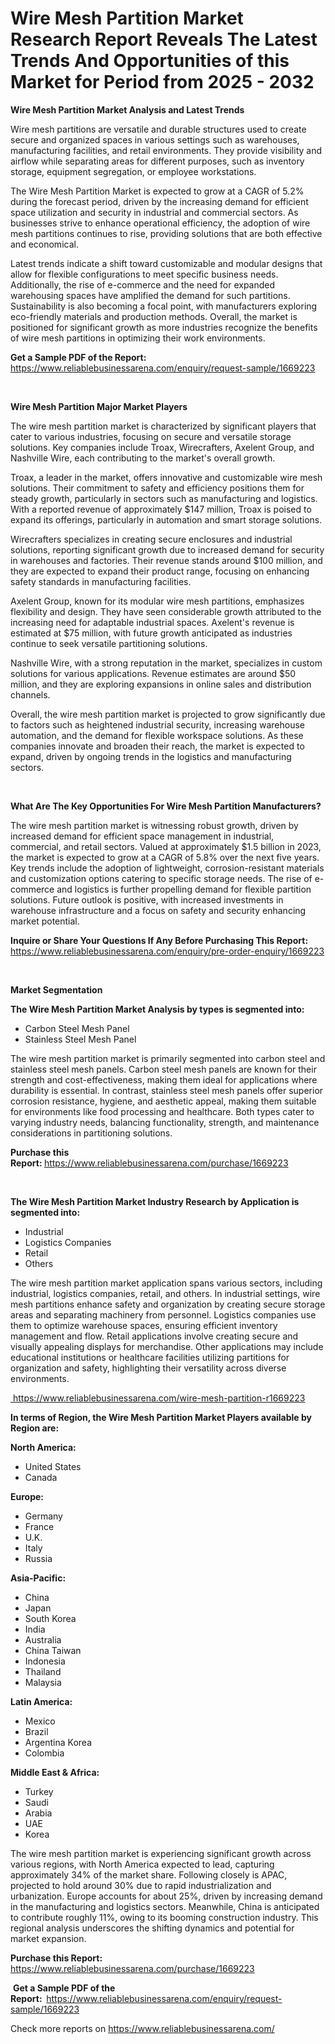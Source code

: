 <p><h1>Wire Mesh Partition Market Research Report Reveals The Latest Trends And Opportunities of this Market for Period from 2025 - 2032</h1></p><p><strong>Wire Mesh Partition Market Analysis and Latest Trends</strong></p>
<p><p>Wire mesh partitions are versatile and durable structures used to create secure and organized spaces in various settings such as warehouses, manufacturing facilities, and retail environments. They provide visibility and airflow while separating areas for different purposes, such as inventory storage, equipment segregation, or employee workstations.</p><p>The Wire Mesh Partition Market is expected to grow at a CAGR of 5.2% during the forecast period, driven by the increasing demand for efficient space utilization and security in industrial and commercial sectors. As businesses strive to enhance operational efficiency, the adoption of wire mesh partitions continues to rise, providing solutions that are both effective and economical.</p><p>Latest trends indicate a shift toward customizable and modular designs that allow for flexible configurations to meet specific business needs. Additionally, the rise of e-commerce and the need for expanded warehousing spaces have amplified the demand for such partitions. Sustainability is also becoming a focal point, with manufacturers exploring eco-friendly materials and production methods. Overall, the market is positioned for significant growth as more industries recognize the benefits of wire mesh partitions in optimizing their work environments.</p></p>
<p><strong>Get a Sample PDF of the Report:&nbsp;</strong> <a href="https://www.reliablebusinessarena.com/enquiry/request-sample/1669223?utm_campaign=2988&utm_medium=2&utm_source=Github&utm_content=ia&utm_term=08042025&utm_id=wire-mesh-partition">https://www.reliablebusinessarena.com/enquiry/request-sample/1669223</a></p>
<p>&nbsp;</p>
<p><strong>Wire Mesh Partition Major Market Players</strong></p>
<p><p>The wire mesh partition market is characterized by significant players that cater to various industries, focusing on secure and versatile storage solutions. Key companies include Troax, Wirecrafters, Axelent Group, and Nashville Wire, each contributing to the market's overall growth.</p><p>Troax, a leader in the market, offers innovative and customizable wire mesh solutions. Their commitment to safety and efficiency positions them for steady growth, particularly in sectors such as manufacturing and logistics. With a reported revenue of approximately $147 million, Troax is poised to expand its offerings, particularly in automation and smart storage solutions.</p><p>Wirecrafters specializes in creating secure enclosures and industrial solutions, reporting significant growth due to increased demand for security in warehouses and factories. Their revenue stands around $100 million, and they are expected to expand their product range, focusing on enhancing safety standards in manufacturing facilities.</p><p>Axelent Group, known for its modular wire mesh partitions, emphasizes flexibility and design. They have seen considerable growth attributed to the increasing need for adaptable industrial spaces. Axelent's revenue is estimated at $75 million, with future growth anticipated as industries continue to seek versatile partitioning solutions.</p><p>Nashville Wire, with a strong reputation in the market, specializes in custom solutions for various applications. Revenue estimates are around $50 million, and they are exploring expansions in online sales and distribution channels.</p><p>Overall, the wire mesh partition market is projected to grow significantly due to factors such as heightened industrial security, increasing warehouse automation, and the demand for flexible workspace solutions. As these companies innovate and broaden their reach, the market is expected to expand, driven by ongoing trends in the logistics and manufacturing sectors.</p></p>
<p>&nbsp;</p>
<p><strong>What Are The Key Opportunities For Wire Mesh Partition Manufacturers?</strong></p>
<p><p>The wire mesh partition market is witnessing robust growth, driven by increased demand for efficient space management in industrial, commercial, and retail sectors. Valued at approximately $1.5 billion in 2023, the market is expected to grow at a CAGR of 5.8% over the next five years. Key trends include the adoption of lightweight, corrosion-resistant materials and customization options catering to specific storage needs. The rise of e-commerce and logistics is further propelling demand for flexible partition solutions. Future outlook is positive, with increased investments in warehouse infrastructure and a focus on safety and security enhancing market potential.</p></p>
<p><strong>Inquire or Share Your Questions If Any Before Purchasing This Report:</strong> <a href="https://www.reliablebusinessarena.com/enquiry/pre-order-enquiry/1669223?utm_campaign=2988&utm_medium=2&utm_source=Github&utm_content=ia&utm_term=08042025&utm_id=wire-mesh-partition">https://www.reliablebusinessarena.com/enquiry/pre-order-enquiry/1669223</a></p>
<p>&nbsp;</p>
<p><strong>Market Segmentation</strong></p>
<p><strong>The Wire Mesh Partition Market Analysis by types is segmented into:</strong></p>
<p><ul><li>Carbon Steel Mesh Panel</li><li>Stainless Steel Mesh Panel</li></ul></p>
<p><p>The wire mesh partition market is primarily segmented into carbon steel and stainless steel mesh panels. Carbon steel mesh panels are known for their strength and cost-effectiveness, making them ideal for applications where durability is essential. In contrast, stainless steel mesh panels offer superior corrosion resistance, hygiene, and aesthetic appeal, making them suitable for environments like food processing and healthcare. Both types cater to varying industry needs, balancing functionality, strength, and maintenance considerations in partitioning solutions.</p></p>
<p><strong>Purchase this Report:&nbsp;</strong><a href="https://www.reliablebusinessarena.com/purchase/1669223?utm_campaign=2988&utm_medium=2&utm_source=Github&utm_content=ia&utm_term=08042025&utm_id=wire-mesh-partition">https://www.reliablebusinessarena.com/purchase/1669223</a></p>
<p>&nbsp;</p>
<p><strong>The Wire Mesh Partition Market Industry Research by Application is segmented into:</strong></p>
<p><ul><li>Industrial</li><li>Logistics Companies</li><li>Retail</li><li>Others</li></ul></p>
<p><p>The wire mesh partition market application spans various sectors, including industrial, logistics companies, retail, and others. In industrial settings, wire mesh partitions enhance safety and organization by creating secure storage areas and separating machinery from personnel. Logistics companies use them to optimize warehouse spaces, ensuring efficient inventory management and flow. Retail applications involve creating secure and visually appealing displays for merchandise. Other applications may include educational institutions or healthcare facilities utilizing partitions for organization and safety, highlighting their versatility across diverse environments.</p></p>
<p><a href="https://www.reliablebusinessarena.com/wire-mesh-partition-r1669223?utm_campaign=2988&utm_medium=2&utm_source=Github&utm_content=ia&utm_term=08042025&utm_id=wire-mesh-partition">&nbsp;https://www.reliablebusinessarena.com/wire-mesh-partition-r1669223</a></p>
<p><strong>In terms of Region, the Wire Mesh Partition Market Players available by Region are:</strong></p>
<p>
    <p> <strong> North America: </strong>
        <ul>
            <li>United States</li>
            <li>Canada</li>
        </ul>
        </p> 
    <p> <strong> Europe: </strong>
        <ul>
            <li>Germany</li>
            <li>France</li>
            <li>U.K.</li>
            <li>Italy</li>
            <li>Russia</li>
        </ul>
        </p> 
    <p> <strong> Asia-Pacific: </strong>
        <ul>
            <li>China</li>
            <li>Japan</li>
            <li>South Korea</li>
            <li>India</li>
            <li>Australia</li>
            <li>China Taiwan</li>
            <li>Indonesia</li>
            <li>Thailand</li>
            <li>Malaysia</li>
        </ul>
        </p> 
    <p> <strong> Latin America: </strong>
        <ul>
            <li>Mexico</li>
            <li>Brazil</li>
            <li>Argentina Korea</li>
            <li>Colombia</li>
        </ul>
        </p> 
    <p> <strong> Middle East & Africa: </strong>
        <ul>
            <li>Turkey</li>
            <li>Saudi</li>
            <li>Arabia</li>
            <li>UAE</li>
            <li>Korea</li>
        </ul>
    </p>
    </p>
<p><p>The wire mesh partition market is experiencing significant growth across various regions, with North America expected to lead, capturing approximately 34% of the market share. Following closely is APAC, projected to hold around 30% due to rapid industrialization and urbanization. Europe accounts for about 25%, driven by increasing demand in the manufacturing and logistics sectors. Meanwhile, China is anticipated to contribute roughly 11%, owing to its booming construction industry. This regional analysis underscores the shifting dynamics and potential for market expansion.</p></p>
<p><strong>Purchase this Report: </strong><a href="https://www.reliablebusinessarena.com/purchase/1669223?utm_campaign=2988&utm_medium=2&utm_source=Github&utm_content=ia&utm_term=08042025&utm_id=wire-mesh-partition">https://www.reliablebusinessarena.com/purchase/1669223</a></p>
<p>&nbsp;<strong>Get a Sample PDF of the Report:&nbsp;&nbsp;</strong><a href="https://www.reliablebusinessarena.com/enquiry/request-sample/1669223?utm_campaign=2988&utm_medium=2&utm_source=Github&utm_content=ia&utm_term=08042025&utm_id=wire-mesh-partition">https://www.reliablebusinessarena.com/enquiry/request-sample/1669223</a></p>
<p><strong></strong></p>
<p>Check more reports on <a href="https://www.reliablebusinessarena.com/?utm_campaign=2988&utm_medium=2&utm_source=Github&utm_content=ia&utm_term=08042025&utm_id=wire-mesh-partition">https://www.reliablebusinessarena.com/</a></p>